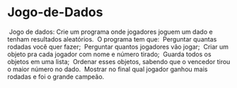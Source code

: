 # Jogo-de-Dados
&nbsp;Jogo de dados: Crie um programa onde jogadores joguem um dado e tenham resultados aleatórios.
&nbsp;O programa tem que:
&nbsp;Perguntar quantas rodadas você quer fazer;
&nbsp;Perguntar quantos jogadores vão jogar;
&nbsp;Criar um objeto pra cada jogador com nome e número tirado;
&nbsp;Guarda todos os objetos em uma lista;
&nbsp;Ordenar esses objetos, sabendo que o vencedor tirou o maior número no dado.
&nbsp;Mostrar no final qual jogador ganhou mais rodadas e foi o grande campeão.
